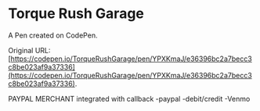 # Torque Rush Garage

A Pen created on CodePen.

Original URL: [https://codepen.io/TorqueRushGarage/pen/YPXKmaJ/e36396bc2a7becc3c8be023af9a37336](https://codepen.io/TorqueRushGarage/pen/YPXKmaJ/e36396bc2a7becc3c8be023af9a37336).

PAYPAL MERCHANT integrated with callback
-paypal
-debit/credit
-Venmo